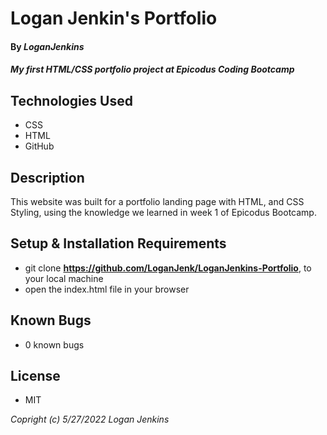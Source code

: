 # Logan Jenkin's Portfolio

#### By _**LoganJenkins**_

#### _My first HTML/CSS portfolio project at Epicodus Coding Bootcamp_

## Technologies Used
* CSS
* HTML
* GitHub

## Description 
This website was built for a portfolio landing page with HTML, and CSS Styling, using the knowledge we learned in week 1 of Epicodus Bootcamp.

## Setup & Installation Requirements
* git clone **https://github.com/LoganJenk/LoganJenkins-Portfolio**, to your local machine
* open the index.html file in your browser 

## Known Bugs
* 0 known bugs

## License 
* MIT 

_Copright (c) 5/27/2022 Logan Jenkins_
